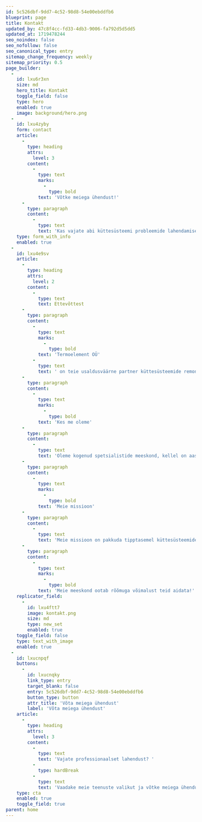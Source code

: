```yaml
---
id: 5c526dbf-9dd7-4c52-98d8-54e00ebddfb6
blueprint: page
title: Kontakt
updated_by: 47c8f4cc-fd33-4db3-9006-fa792d5d5dd5
updated_at: 1719478244
seo_noindex: false
seo_nofollow: false
seo_canonical_type: entry
sitemap_change_frequency: weekly
sitemap_priority: 0.5
page_builder:
  -
    id: lxu6r3xn
    size: md
    hero_title: Kontakt
    toggle_field: false
    type: hero
    enabled: true
    image: background/hero.png
  -
    id: lxu4zyby
    form: contact
    article:
      -
        type: heading
        attrs:
          level: 3
        content:
          -
            type: text
            marks:
              -
                type: bold
            text: 'Võtke meiega ühendust!'
      -
        type: paragraph
        content:
          -
            type: text
            text: 'Kas vajate abi küttesüsteemi probleemide lahendamisel või soovite lihtsalt nõu küsida? Ärge kõhelge - võtke meiega ühendust ja laske meie ekspertidel leida teie jaoks parim lahendus.'
    type: form_with_info
    enabled: true
  -
    id: lxu4e9sv
    article:
      -
        type: heading
        attrs:
          level: 2
        content:
          -
            type: text
            text: Ettevõttest
      -
        type: paragraph
        content:
          -
            type: text
            marks:
              -
                type: bold
            text: 'Termoelement OÜ'
          -
            type: text
            text: ' on teie usaldusväärne partner küttesüsteemide remondi ja hoolduse valdkonnas. Oleme pühendunud tagama, et teie kodu ja tööruumid oleksid alati soojad ja mugavad. Meie laiaulatuslikud teenused hõlmavad kõike alates küttesüsteemide remondist ja hooldusest kuni küttevee demineraliseerimise ja torustike läbipesuni.'
      -
        type: paragraph
        content:
          -
            type: text
            marks:
              -
                type: bold
            text: 'Kes me oleme'
      -
        type: paragraph
        content:
          -
            type: text
            text: 'Oleme kogenud spetsialistide meeskond, kellel on aastatepikkune kogemus küttesüsteemide valdkonnas. Meie teadmised ja oskused võimaldavad meil pakkuda usaldusväärseid ja efektiivseid lahendusi igasuguste küttesüsteemide jaoks. Pühendume igapäevaselt kvaliteedi tagamisele ja klientide ootuste ületamisele.'
      -
        type: paragraph
        content:
          -
            type: text
            marks:
              -
                type: bold
            text: 'Meie missioon'
      -
        type: paragraph
        content:
          -
            type: text
            text: 'Meie missioon on pakkuda tipptasemel küttesüsteemide remondi ja hoolduse teenuseid, mis tagavad teie küttesüsteemi tõrgeteta ja efektiivse töö. Soovime luua pikaajalisi ja usaldusväärseid suhteid oma klientidega, pakkudes neile parimat võimalikku teenindust.'
      -
        type: paragraph
        content:
          -
            type: text
            marks:
              -
                type: bold
            text: 'Meie meeskond ootab rõõmuga võimalust teid aidata!'
    replicator_field:
      -
        id: lxu4ftt7
        image: kontakt.png
        size: md
        type: new_set
        enabled: true
    toggle_field: false
    type: text_with_image
    enabled: true
  -
    id: lxucnpqf
    buttons:
      -
        id: lxucnqky
        link_type: entry
        target_blank: false
        entry: 5c526dbf-9dd7-4c52-98d8-54e00ebddfb6
        button_type: button
        attr_title: 'Võta meiega ühendust'
        label: 'Võta meiega ühendust'
    article:
      -
        type: heading
        attrs:
          level: 3
        content:
          -
            type: text
            text: 'Vajate professionaalset lahendust? '
          -
            type: hardBreak
          -
            type: text
            text: 'Vaadake meie teenuste valikut ja võtke meiega ühendust!'
    type: cta
    enabled: true
    toggle_field: true
parent: home
---
```

